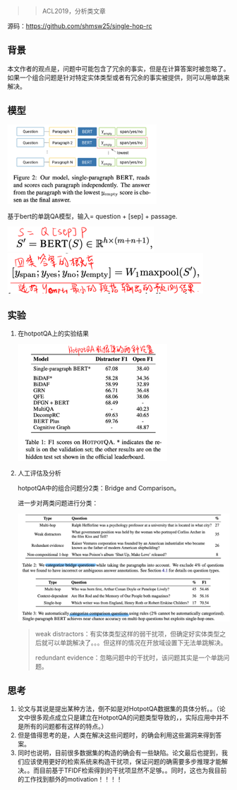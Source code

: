 > > ACL2019，分析类文章

源码：https://github.com/shmsw25/single-hop-rc

## 背景

本文作者的观点是，问题中可能包含了冗余的事实，但是在计算答案时被忽略了。如果一个组合问题是针对特定实体类型或者有冗余的事实被提供，则可以用单跳来解决。



## 模型

<img src="../../images/image-20200211155749087.png" alt="image-20200211155749087" style="zoom:33%;" />

基于bert的单跳QA模型，输入= question + [sep] + passage.

<img src="../../images/image-20200211160959790.png" alt="image-20200211160959790" style="zoom:50%;" />

<img src="../../images/image-20200211161017530.png" alt="image-20200211161017530" style="zoom:50%;" />

## 实验

1. 在hotpotQA上的实验结果

   <img src="../../images/image-20200211161118247.png" alt="image-20200211161118247" style="zoom:33%;" />

2. 人工评估及分析

   hotpotQA中的组合问题分2类：Bridge and Comparison。

   进一步对两类问题进行分类：

   ![image-20200211162126562](../../images/image-20200211162126562.png)

   > weak distractors：有实体类型这样的弱干扰项，但确定好实体类型之后就可以单跳解决了。。。但这样的情况在开放域设置下无法单跳解决。
   >
   > redundant evidence：忽略问题中的干扰时，该问题其实是一个单跳问题。



## 思考

1. 论文与其说是提出某种方法，倒不如是对HotpotQA数据集的具体分析。。（论文中很多观点成立只是建立在HotpotQA的问题类型导致的，，实际应用中并不是所有的问题都有这样的特点。）
2. 但是值得思考的是，人类在解决这些问题时，的确会利用这些漏洞来得到答案。
3. 同时也说明，目前很多数据集的构造的确会有一些缺陷。论文最后也提到，我们应该使用更好的检索系统来构造干扰项，保证问题的确需要多步推理才能解决。。而目前基于TFIDF检索得到的干扰项显然不足够。。同时，这也为我目前的工作找到额外的motivation！！！！